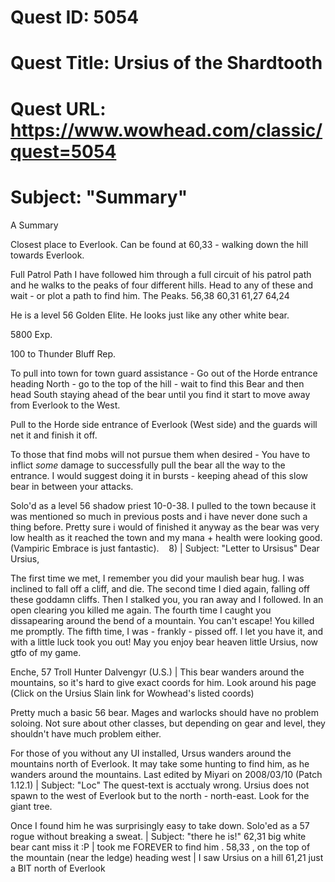 # Quest ID: 5054
# Quest Title: Ursius of the Shardtooth
# Quest URL: https://www.wowhead.com/classic/quest=5054
# Subject: "Summary"
A Summary

Closest place to Everlook.
Can be found at 60,33 - walking down the hill towards Everlook.

Full Patrol Path
I have followed him through a full circuit of his patrol path and he walks to the peaks of four different hills. Head to any of these and wait - or plot a path to find him.
The Peaks.
56,38
60,31
61,27
64,24

He is a level 56 Golden Elite.
He looks just like any other white bear.

5800 Exp.

100 to Thunder Bluff Rep.

To pull into town for town guard assistance -
Go out of the Horde entrance heading North - go to the top of the hill - wait to find this Bear and then head South staying ahead of the bear until you find it start to move away from Everlook to the West.

Pull to the Horde side entrance of Everlook (West side) and the guards will net it and finish it off.

To those that find mobs will not pursue them when desired -
You have to inflict *some* damage to successfully pull the bear all the way to the entrance. I would suggest doing it in bursts - keeping ahead of this slow bear in between your attacks.

Solo'd as a level 56 shadow priest 10-0-38.
I pulled to the town because it was mentioned so much in previous posts and i have never done such a thing before. Pretty sure i would of finished it anyway as the bear was very low health as it reached the town and my mana + health were looking good. (Vampiric Embrace is just fantastic).    8) | Subject: "Letter to Ursisus"
Dear Ursius,

The first time we met, I remember you did your maulish bear hug. I was inclined to fall off a cliff, and die. The second time I died again, falling off these goddamn cliffs. Then I stalked you, you ran away and I followed. In an open clearing you killed me again. The fourth time I caught you dissapearing around the bend of a mountain. You can't escape! You killed me promptly. The fifth time, I was - frankly - pissed off. I let you have it, and with a little luck took you out! May you enjoy bear heaven little Ursius, now gtfo of my game.

Enche, 57 Troll Hunter
<Eternality>
Dalvengyr (U.S.) | This bear wanders around the mountains, so it's hard to give exact coords for him. Look around his page (Click on the Ursius Slain link for Wowhead's listed coords)

Pretty much a basic 56 bear. Mages and warlocks should have no problem soloing. Not sure about other classes, but depending on gear and level, they shouldn't have much problem either.

For those of you without any UI installed, Ursus wanders around the mountains north of Everlook. It may take some hunting to find him, as he wanders around the mountains.
Last edited by Miyari on 2008/03/10 (Patch 1.12.1) | Subject: "Loc"
The quest-text is acctualy wrong. Ursius does not spawn to the west of Everlook but to the north - north-east. Look for the giant tree.

Once I found him he was surprisingly easy to take down. Solo'ed as a 57 rogue without breaking a sweat. | Subject: "there he is!"
62,31 big white bear cant miss it :P | took me FOREVER to find him . 58,33 , on the top of the mountain (near the ledge) heading west | I saw Ursius on a hill 61,21 just a BIT north of Everlook